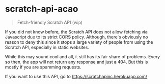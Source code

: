 # scratch-api-acao
> Fetch-friendly Scratch API (wip)

If you did not know before, the Scratch API does not allow fetching via Javascript due to its strict CORS policy. Although, there's obviously no reason to deny this since it stops a large variety of people from using the Scratch API, especially in static websites.

While this may sound cool and all, it still has its fair share of problems. Every so then, the app will not return any response and just a 404. But this is mostly if you are spamming requests.

If you want to use this API, go to https://scratchapinc.herokuapp.com/
